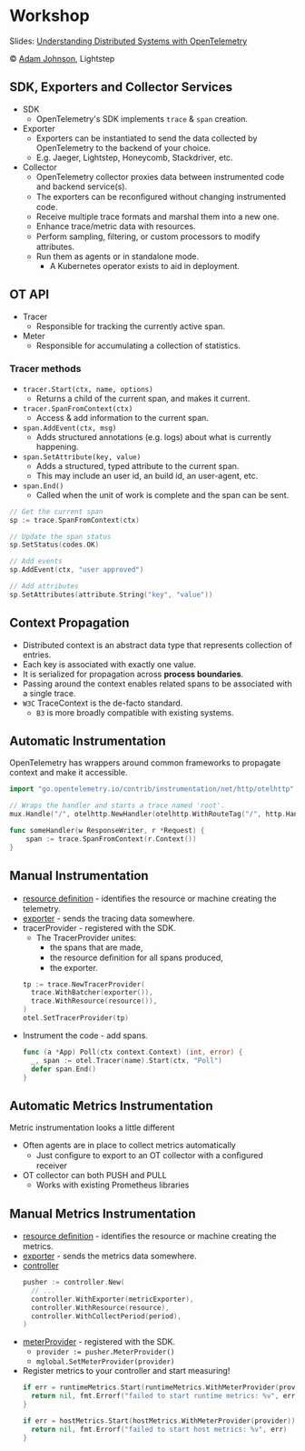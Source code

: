 # Workshop

Slides: [Understanding Distributed Systems with OpenTelemetry](doc/OT-Workshop-Fib-example.pdf)

© [Adam Johnson](https://bit.ly/3wigdFJ), Lightstep

## SDK, Exporters and Collector Services

- SDK
  - OpenTelemetry's SDK implements `trace` & `span` creation.
- Exporter
  - Exporters can be instantiated to send the data collected by OpenTelemetry to the backend of your choice.
  - E.g. Jaeger, Lightstep, Honeycomb, Stackdriver, etc.
- Collector
  - OpenTelemetry collector proxies data between instrumented code and backend service(s).
  - The exporters
can be reconﬁgured without changing instrumented code.
  - Receive multiple trace formats and marshal them into a new one.
  - Enhance trace/metric data with resources.
  - Perform sampling, ﬁltering, or custom processors to modify attributes.
  - Run them as agents or in standalone mode.
    - A Kubernetes operator exists to aid in deployment.

## OT API
- Tracer
  - Responsible for tracking the currently active span.
- Meter
  - Responsible for accumulating a collection of statistics.

### Tracer methods

 - `tracer.Start(ctx, name, options)`
   - Returns a child of the current span, and makes it current.
 - `tracer.SpanFromContext(ctx)`
   - Access & add information to the current span.
 - `span.AddEvent(ctx, msg)`
   - Adds structured annotations (e.g. logs) about what is currently happening.
 - `span.SetAttribute(key, value)`
   - Adds a structured, typed attribute to the current span.
   - This may include an user id, an build id, an user-agent, etc.
- `span.End()`
  - Called when the unit of work is complete and the span can be sent.

```go
// Get the current span
sp := trace.SpanFromContext(ctx)

// Update the span status
sp.SetStatus(codes.OK)

// Add events
sp.AddEvent(ctx, "user approved")

// Add attributes
sp.SetAttributes(attribute.String("key", "value"))
```

## Context Propagation
- Distributed context is an abstract data type that represents collection of entries.
- Each key is associated with exactly one value.
- It is serialized for propagation across **process boundaries**.
- Passing around the context enables related spans to be associated with a single trace.
- `W3C` TraceContext is the de-facto standard.
  - `B3` is more broadly compatible with existing systems.

## Automatic Instrumentation

OpenTelemetry has wrappers around common frameworks to propagate context and make it accessible.
```go
import "go.opentelemetry.io/contrib/instrumentation/net/http/otelhttp"

// Wraps the handler and starts a trace named 'root'.
mux.Handle("/", otelhttp.NewHandler(otelhttp.WithRouteTag("/", http.HandlerFunc(someHandler)), "root", otelhttp.WithPublicEndpoint()))

func someHandler(w ResponseWriter, r *Request) {
    span := trace.SpanFromContext(r.Context())
}
```

## Manual Instrumentation

 - [resource deﬁnition](../cmd/stdout/loop/resource.go) - identiﬁes the resource or machine creating the telemetry.
 - [exporter](../cmd/stdout/loop/exporter.go) - sends the tracing data somewhere.
 - tracerProvider - registered with the SDK.
   - The TracerProvider unites:
     - the spans that are made,
     - the resource deﬁnition for all spans produced, 
     - the exporter.
    ```go
    tp := trace.NewTracerProvider(
      trace.WithBatcher(exporter()),
      trace.WithResource(resource()),
    )
    otel.SetTracerProvider(tp)
    ```
 - Instrument the code - add spans.
    ```go
    func (a *App) Poll(ctx context.Context) (int, error) {
      _, span := otel.Tracer(name).Start(ctx, "Poll")
      defer span.End()
    }
    ```

## Automatic Metrics Instrumentation

Metric instrumentation looks a little different

- Often agents are in place to collect metrics automatically
  - Just conﬁgure to export to an OT collector with a conﬁgured receiver
- OT collector can both PUSH and PULL
  - Works with existing Prometheus libraries

## Manual Metrics Instrumentation

 - [resource deﬁnition](../cmd/otconf/config.go#L127) - identiﬁes the resource or machine creating the metrics.
 - [exporter](../cmd/otconf/exporter.go#L35) - sends the metrics data somewhere.
 - [controller](../cmd/otconf/metrics.go#L36)
    ```go
    pusher := controller.New(
      // ...
      controller.WithExporter(metricExporter),
      controller.WithResource(resource),
      controller.WithCollectPeriod(period),
    )
    ```
 - [meterProvider](../cmd/otconf/metrics.go#L50) - registered with the SDK.
   - `provider := pusher.MeterProvider()`
   - `mglobal.SetMeterProvider(provider)`
 - Register metrics to your controller and start measuring!
    ```go
    if err = runtimeMetrics.Start(runtimeMetrics.WithMeterProvider(provider)); err != nil {
      return nil, fmt.Errorf("failed to start runtime metrics: %v", err)
    }

    if err = hostMetrics.Start(hostMetrics.WithMeterProvider(provider)); err != nil {
      return nil, fmt.Errorf("failed to start host metrics: %v", err)
    }
    ```
